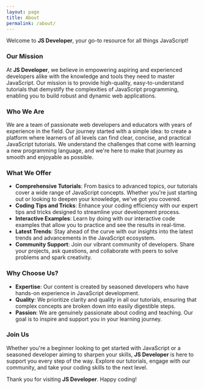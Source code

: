 ```yaml
---
layout: page
title: About
permalink: /about/
---
```


Welcome to **JS Developer**, your go-to resource for all things JavaScript!

### Our Mission

At **JS Developer**, we believe in empowering aspiring and experienced developers alike with the knowledge and tools they need to master JavaScript. Our mission is to provide high-quality, easy-to-understand tutorials that demystify the complexities of JavaScript programming, enabling you to build robust and dynamic web applications.

### Who We Are

We are a team of passionate web developers and educators with years of experience in the field. Our journey started with a simple idea: to create a platform where learners of all levels can find clear, concise, and practical JavaScript tutorials. We understand the challenges that come with learning a new programming language, and we're here to make that journey as smooth and enjoyable as possible.

### What We Offer

- **Comprehensive Tutorials**: From basics to advanced topics, our tutorials cover a wide range of JavaScript concepts. Whether you're just starting out or looking to deepen your knowledge, we've got you covered.
- **Coding Tips and Tricks**: Enhance your coding efficiency with our expert tips and tricks designed to streamline your development process.
- **Interactive Examples**: Learn by doing with our interactive code examples that allow you to practice and see the results in real-time.
- **Latest Trends**: Stay ahead of the curve with our insights into the latest trends and advancements in the JavaScript ecosystem.
- **Community Support**: Join our vibrant community of developers. Share your projects, ask questions, and collaborate with peers to solve problems and spark creativity.

### Why Choose Us?

- **Expertise**: Our content is created by seasoned developers who have hands-on experience in JavaScript development.
- **Quality**: We prioritize clarity and quality in all our tutorials, ensuring that complex concepts are broken down into easily digestible steps.
- **Passion**: We are genuinely passionate about coding and teaching. Our goal is to inspire and support you in your learning journey.

### Join Us

Whether you're a beginner looking to get started with JavaScript or a seasoned developer aiming to sharpen your skills, **JS Developer** is here to support you every step of the way. Explore our tutorials, engage with our community, and take your coding skills to the next level.

Thank you for visiting **JS Developer**. Happy coding!
